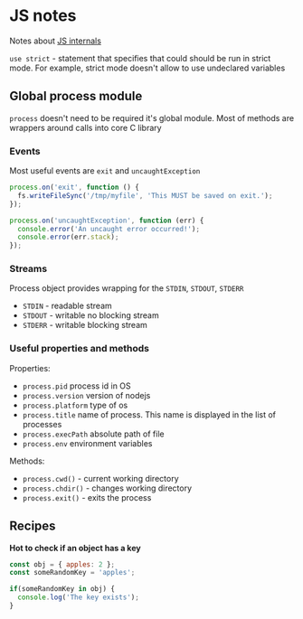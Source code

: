 # JS notes

Notes about [JS internals](./JS_INTERNALS.md)

`use strict` - statement that specifies that could should be run in strict mode. For example, strict mode doesn't allow to use undeclared variables

## Global process module

`process` doesn't need to be required it's global module. Most of methods are wrappers around calls into core C library

### Events

Most useful events are `exit` and `uncaughtException`

```js
process.on('exit', function () {
  fs.writeFileSync('/tmp/myfile', 'This MUST be saved on exit.');
});

process.on('uncaughtException', function (err) {
  console.error('An uncaught error occurred!');
  console.error(err.stack);
});
```

### Streams

Process object provides wrapping for the `STDIN`, `STDOUT`, `STDERR`

- `STDIN` - readable stream
- `STDOUT` - writable no blocking stream
- `STDERR` - writable blocking stream

### Useful properties and methods

Properties:

- `process.pid` process id in OS
- `process.version` version of nodejs
- `process.platform` type of os
- `process.title` name of process. This name is displayed in the list of processes
- `process.execPath` absolute path of file
- `process.env` environment variables

Methods:
- `process.cwd()` - current working directory
- `process.chdir()` - changes working directory
- `process.exit()` - exits the process

## Recipes

**Hot to check if an object has a key**

```js
const obj = { apples: 2 };
const someRandomKey = 'apples';

if(someRandomKey in obj) {
  console.log('The key exists');
}
```
